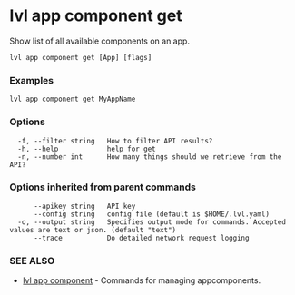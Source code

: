 # lvl app component get

Show list of all available components on an app.

```
lvl app component get [App] [flags]
```

### Examples

```
lvl app component get MyAppName
```

### Options

```
  -f, --filter string   How to filter API results?
  -h, --help            help for get
  -n, --number int      How many things should we retrieve from the API?
```

### Options inherited from parent commands

```
      --apikey string   API key
      --config string   config file (default is $HOME/.lvl.yaml)
  -o, --output string   Specifies output mode for commands. Accepted values are text or json. (default "text")
      --trace           Do detailed network request logging
```

### SEE ALSO

* [lvl app component](lvl_app_component.md)	 - Commands for managing appcomponents.

